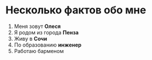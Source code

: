 # Несколько фактов обо мне

1. Меня зовут **Олеся**
2. Я родом из города __Пенза__
3. Живу в __Сочи__
4. По образованию **инженер**
5. Работаю барменом
